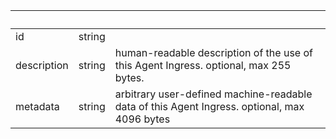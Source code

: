 <!-- Code generated for API Clients. DO NOT EDIT. -->

| &nbsp;      | &nbsp; | &nbsp;                                                                                       |
| ----------- | ------ | -------------------------------------------------------------------------------------------- |
| id          | string |                                                                                              |
| description | string | human-readable description of the use of this Agent Ingress. optional, max 255 bytes.        |
| metadata    | string | arbitrary user-defined machine-readable data of this Agent Ingress. optional, max 4096 bytes |
